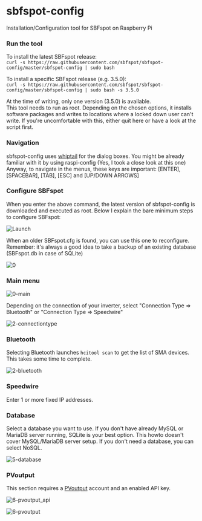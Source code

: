 # sbfspot-config
Installation/Configuration tool for SBFspot on Raspberry Pi

### Run the tool
To install the latest SBFspot release:    
`curl -s https://raw.githubusercontent.com/sbfspot/sbfspot-config/master/sbfspot-config | sudo bash`

To install a specific SBFspot release (e.g. 3.5.0):    
`curl -s https://raw.githubusercontent.com/sbfspot/sbfspot-config/master/sbfspot-config | sudo bash -s 3.5.0`

At the time of writing, only one version (3.5.0) is available.    
This tool needs to run as root. Depending on the chosen options, it installs software packages and writes to locations where a locked down user can't write. If you're uncomfortable with this, either quit here or have a look at the script first.

### Navigation
sbfspot-config uses [whiptail](https://en.wikibooks.org/wiki/Bash_Shell_Scripting/Whiptail) for the dialog boxes. You might be already familiar with it by using raspi-config (Yes, I took a close look at this one)
Anyway, to navigate in the menus, these keys are important: [ENTER], [SPACEBAR], [TAB], [ESC] and [UP/DOWN ARROWS]
  
### Configure SBFspot
When you enter the above command, the latest version of sbfspot-config is downloaded and executed as root.
Below I explain the bare minimum steps to configure SBFspot:

![Launch](https://user-images.githubusercontent.com/1931158/46150028-e68ba200-c26b-11e8-950b-bb7de3053fc2.jpg)

When an older SBFspot.cfg is found, you can use this one to reconfigure.    
Remember: it's always a good idea to take a backup of an existing database (SBFspot.db in case of SQLite)

![0](https://user-images.githubusercontent.com/1931158/46150551-1ab39280-c26d-11e8-8f48-f5c4dc2834ca.JPG)

### Main menu
![0-main](https://user-images.githubusercontent.com/1931158/46151414-053f6800-c26f-11e8-8369-ce1c6a81a694.JPG)

Depending on the connection of your inverter, select "Connection Type => Bluetooth" or "Connection Type => Speedwire"

![2-connectiontype](https://user-images.githubusercontent.com/1931158/46155144-ea70f180-c276-11e8-88cc-a308500a7d6c.JPG)

### Bluetooth
Selecting Bluetooth launches `hcitool scan` to get the list of SMA devices. This takes some time to complete.

![2-bluetooth](https://user-images.githubusercontent.com/1931158/46155238-2310cb00-c277-11e8-88a2-e23d2ac0fb40.jpg)

### Speedwire
Enter 1 or more fixed IP addresses.

### Database
Select a database you want to use. If you don't have already MySQL or MariaDB server running, SQLite is your best option.
This howto doesn't cover MySQL/MariaDB server setup. If you don't need a database, you can select NoSQL.

![5-database](https://user-images.githubusercontent.com/1931158/46250413-a9c1d580-c43a-11e8-93b8-c334f825c2e2.JPG)

### PVoutput
This section requires a [PVoutput](https://pvoutput.org) account and an enabled API key.

![6-pvoutput_api](https://user-images.githubusercontent.com/1931158/46250420-c4944a00-c43a-11e8-8b56-2323cfc04ec5.JPG)

![6-pvoutput](https://user-images.githubusercontent.com/1931158/46250421-c958fe00-c43a-11e8-90a5-853167da58ef.JPG)


